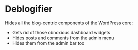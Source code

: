 # Deblogifier

Hides all the blog-centric components of the WordPress core:

- Gets rid of those obnoxious dashboard widgets
- Hides posts and comments from the admin menu
- Hides them from the admin bar too
